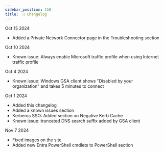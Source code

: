 ```yaml
---
sidebar_position: 150
title:  📝 Changelog
---
```


Oct 15 2024
* Added a Private Network Connector page in the Troubleshooting section

Oct 10 2024
* Known issue: Always enable Microsoft traffic profile when using Internet traffic profile

Oct 4 2024
* Known issue: Windows GSA client shows "Disabled by your organization" and takes 5 minutes to connect

Oct 1 2024
* Added this changelog
* Added a known issues section
* Kerberos SSO: Added section on Negative Kerb Cache
* Known issue: truncated DNS search suffix added by GSA client

Nov 7 2024
* Fixed images on the site
* Added new Entra PowerShell cmdlets to PowerShell section